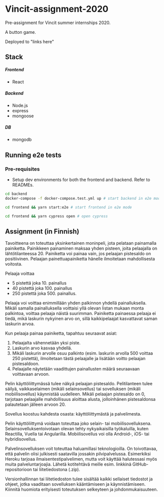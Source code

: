 # Vincit-assignment-2020
Pre-assignment for Vincit summer internships 2020.

A button game.

Deployed to "links here"

## Stack

##### Frontend

* React

##### Backend

* Node.js
* express
* mongoose

##### DB
* mongodb

## Running e2e tests

### Pre-requisites

* Setup dev environments for both the frontend and backend. Refer to READMEs.

```bash
cd backend
docker-compose -f docker-compose.test.yml up # start backend in e2e mode

cd frontend && yarn start:e2e # start frontend in e2e mode

cd frontend && yarn cypress open # open cypress
```

## Assignment (in Finnish)
Tavoitteena on toteuttaa yksinkertainen moninpeli, jota pelataan painamalla painiketta.
Painikkeen painaminen maksaa yhden pisteen, joita pelaajalla on lähtötilanteessa 20.
Painiketta voi painaa vain, jos pelaajan pistesaldo on positiivinen.
Pelaajan painettuapainiketta hänelle ilmoitetaan mahdollisesta voitosta.

Pelaaja voittaa
* 5 pistettä joka 10. painallus
* 40 pistettä joka 100. painallus
* 250 pistettä joka 500. painallus.

Pelaaja voi voittaa enimmillään yhden palkinnon yhdellä painalluksella.
Mikäli samalla painalluksella voittaisi yllä olevan listan mukaan monta palkintoa, voittaa pelaaja näistä suurimman.
Painiketta painaessa pelaaja ei tiedä, mikä laskurin nykyinen arvo on, sillä kaikkipelaajat kasvattavat saman laskurin arvoa.

Kun pelaaja painaa painiketta, tapahtuu seuraavat asiat:
  1. Pelaajalta vähennetään yksi piste.
  2. Laskurin arvo kasvaa yhdellä.
  3. Mikäli laskurin arvolle osuu palkinto (esim. laskurin arvolla 500 voittaa 250 pistettä), ilmoitetaan tästä pelaajalle ja lisätään voitto pelaajan pistesaldoon.
  4. Pelaajalle näytetään vaadittujen painallusten määrä seuraavaan voittavaan arvoon.

Pelin käyttöliittymässä tulee näkyä pelaajan pistesaldo.
Pelitilanteen tulee säilyä, vaikkaselaimen (mikäli selainsovellus) tai sovelluksen (mikäli mobiilisovellus) käynnistää uudelleen.
Mikäli pelaajan pistesaldo on 0, tarjotaan pelaajalle mahdollisuus aloittaa alusta, jolloinhänen pistesaldonsa palautetaan jälleen arvoon 20.

Sovellus koostuu kahdesta osasta: käyttöliittymästä ja palvelimesta.

Pelin käyttöliittymä voidaan toteuttaa joko selain- tai mobiilisovelluksena.
Selainsovelluksentoivotaan olevan tehty nykyaikaisilla työkaluilla, kuten Reactilla, Vuella tai Angularilla.
Mobiilisovellus voi olla Android-, iOS- tai hybridisovellus.

Palvelinsovelluksen voit toteuttaa haluamillasi teknologioilla.
On toivottavaa, että palvelin olisi julkisesti saatavilla jossakin pilvipalvelussa.
Esimerkiksi Heroku tarjoaa ilmaisentestipalvelimen, mutta voit käyttää halutessasi myös muita palveluntarjoajia.
Lähetä kotitehtävä meille esim. linkkinä GitHub-repositorioon tai liitetiedostona (.zip).

Versionhallinnan tai liitetiedoston tulee sisältää kaikki sellaiset tiedostot ja ohjeet, jotka vaaditaan sovelluksen kääntämiseen ja käynnistämiseen. 
Kiinnitä huomiota erityisesti toteutuksen selkeyteen ja johdonmukaisuuteen.

